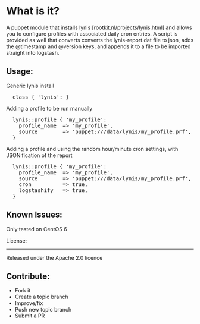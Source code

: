 What is it?
===========

A puppet module that installs lynis [rootkit.nl/projects/lynis.html] and allows you to configure
profiles with associated daily cron entries.  A script is provided as well that
converts converts the lynis-report.dat file to json, adds the @timestamp and
@version keys, and appends it to a file to be imported straight into logstash.

Usage:
------

Generic lynis install
<pre>
  class { 'lynis': }
</pre>

Adding a profile to be run manually
<pre>
  lynis::profile { 'my_profile':
    profile_name  => 'my_profile',
    source        => 'puppet:///data/lynis/my_profile.prf',
  }
</pre>

Adding a profile and using the random hour/minute cron settings, with
JSONification of the report
<pre>
  lynis::profile { 'my_profile':
    profile_name  => 'my_profile',
    source        => 'puppet:///data/lynis/my_profile.prf',
    cron          => true,
    logstashify   => true,
  }
</pre>


Known Issues:
-------------
Only tested on CentOS 6

License:
_______

Released under the Apache 2.0 licence


Contribute:
-----------
* Fork it
* Create a topic branch
* Improve/fix
* Push new topic branch
* Submit a PR
